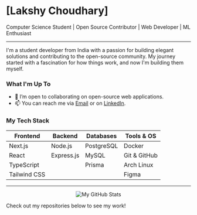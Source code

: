 # [Lakshy Choudhary]

Computer Science Student | Open Source Contributor | Web Developer | ML Enthusiast

---

I'm a student developer from India with a passion for building elegant solutions and contributing to the open-source community. My journey started with a fascination for how things work, and now I'm building them myself.

### What I'm Up To

- 🤝 I’m open to collaborating on open-source web applications.
- 📫 You can reach me via [Email](mailto:lakshy.smh@gmail.com) or on [LinkedIn](https://www.linkedin.com/in/lakshy-choudhary).

### My Tech Stack

| Frontend      | Backend       | Databases | Tools & OS     |
|---------------|---------------|-----------|----------------|
| Next.js       | Node.js       | PostgreSQL| Docker         |
| React         | Express.js    | MySQL     | Git & GitHub   |
| TypeScript    |               | Prisma    | Arch Linux     |
| Tailwind CSS  |               |           | Figma          |

---

<p align="center">
  <img align="center" src="https://github-readme-stats.vercel.app/api?username=git-lakshy&show_icons=true&locale=en&theme=tokyonight" alt="My GitHub Stats" />

</p>

Check out my repositories below to see my work!
